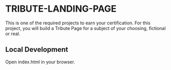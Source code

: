 # TRIBUTE-LANDING-PAGE

This is one of the required projects to earn your certification.
For this project, you will build a Tribute Page for a subject of your choosing, fictional or real.

## Local Development

Open index.html in your browser.
